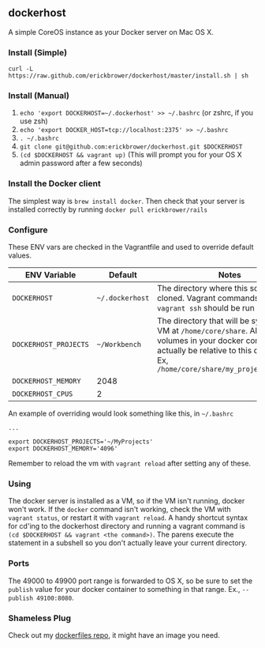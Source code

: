 ## dockerhost

A simple CoreOS instance as your Docker server on Mac OS X. 

### Install (Simple)
`curl -L https://raw.github.com/erickbrower/dockerhost/master/install.sh | sh`

### Install (Manual)

1. `echo 'export DOCKERHOST=~/.dockerhost' >> ~/.bashrc` (or zshrc, if you use zsh)
2. `echo 'export DOCKER_HOST=tcp://localhost:2375' >> ~/.bashrc`
3. `. ~/.bashrc`
4. `git clone git@github.com:erickbrower/dockerhost.git $DOCKERHOST`
5. `(cd $DOCKERHOST && vagrant up)` (This will prompt you for your OS X admin password after a few seconds)

### Install the Docker client

The simplest way is  `brew install docker`. Then check that your server is installed correctly by running `docker pull erickbrower/rails`

### Configure
These ENV vars are checked in the Vagrantfile and used to override default values. 

ENV Variable          | Default         | Notes 
--------------------- | --------------- | -----
`DOCKERHOST`          | `~/.dockerhost` | The directory where this source will be cloned. Vagrant commands like `vagrant ssh` should be run from here.
`DOCKERHOST_PROJECTS` | `~/Workbench`   | The directory that will be synced to the VM at `/home/core/share`. All mounted volumes in your docker commands will actually be relative to this directory. Ex, `/home/core/share/my_project:/opt/app`
`DOCKERHOST_MEMORY` | 2048              | 
`DOCKERHOST_CPUS`   | 2                 | 

An example of overriding would look something like this, in `~/.bashrc`

```
...

export DOCKERHOST_PROJECTS='~/MyProjects'
export DOCKERHOST_MEMORY='4096'
```

Remember to reload the vm with `vagrant reload` after setting any of these. 

### Using 

The docker server is installed as a VM, so if the VM isn't running, docker won't work. If the `docker` command isn't working, check the VM with `vagrant status`, or restart it with `vagrant reload`. A handy shortcut syntax for cd'ing to the dockerhost directory and running a vagrant command is `(cd $DOCKERHOST && vagrant <the command>)`. The parens execute the statement in a subshell so you don't actually leave your current directory. 

### Ports

The 49000 to 49900 port range is forwarded to OS X, so be sure to set the `publish` value for your docker container to something in that range. Ex., `--publish 49100:8080`. 

### Shameless Plug

Check out my [dockerfiles repo](http://github.com/erickbrower/dockerfiles), it might have an image you need. 
